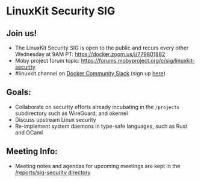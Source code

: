 # LinuxKit Security SIG

## Join us!
- The LinuxKit Security SIG is open to the public and recurs every other Wednesday at 9AM PT: https://docker.zoom.us/j/779801882
- Moby project forum topic: https://forums.mobyproject.org/c/sig/linuxkit-security
- #linuxkit channel on [Docker Community Slack](https://dockercommunity.slack.com/messages/C50QFMRC2/) (sign up [here](https://community.docker.com/registrations/groups/4316))

## Goals:
- Collaborate on security efforts already incubating in the `/projects` subdirectory such as WireGuard, and okernel
- Discuss upstream Linux security
- Re-implement system daemons in type-safe languages, such as Rust and OCaml

## Meeting Info:
- Meeting notes and agendas for upcoming meetings are kept in the [/reports/sig-security directory](../../reports/sig-security)

